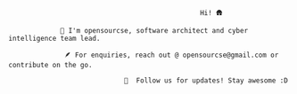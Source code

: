                                                     Hi! 🛖 

                 👋 I'm opensourcse, software architect and cyber intelligence team lead.

                  🪶 For enquiries, reach out @ opensourcse@gmail.com or contribute on the go.

                                 🤙  Follow us for updates! Stay awesome :D
 
